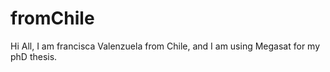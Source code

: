 # fromChile

Hi All, I am francisca Valenzuela from Chile, and I am using Megasat for my phD thesis.

